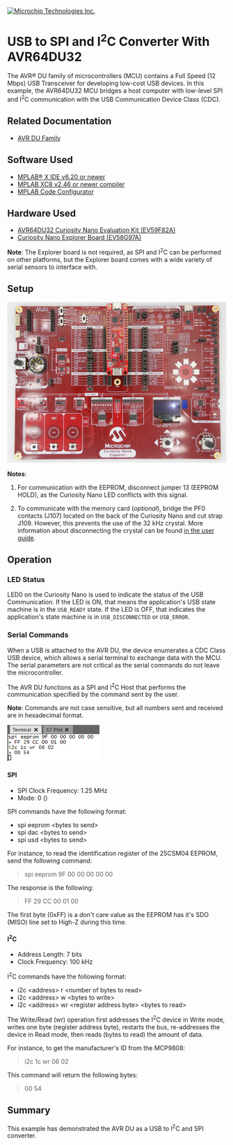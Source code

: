 <!-- Please do not change this logo with link -->

<a target="_blank" href="https://www.microchip.com/" id="top-of-page">
   <picture>
      <source media="(prefers-color-scheme: light)" srcset="images/mchp_logo_light.png" width="350">
      <source media="(prefers-color-scheme: dark)" srcset="images/mchp_logo_dark.png" width="350">
      <img alt="Microchip Technologies Inc." src="https://www.microchip.com/content/experience-fragments/mchp/en_us/site/header/master/_jcr_content/root/responsivegrid/header/logo.coreimg.100.300.png/1605828081463/microchip.png">
   </picture>
</a>

# USB to SPI and I<sup>2</sup>C Converter With AVR64DU32

The AVR&reg; DU family of microcontrollers (MCU) contains a Full Speed (12 Mbps) USB Transceiver for developing low-cost USB devices. In this example, the AVR64DU32 MCU bridges a host computer with low-level SPI and I<sup>2</sup>C communication with the USB Communication Device Class (CDC). 

## Related Documentation
- [AVR DU Family](https://www.microchip.com/en-us/products/microcontrollers-and-microprocessors/8-bit-mcus/avr-mcus/avr-du?utm_source=GitHub&utm_medium=TextLink&utm_campaign=MCU8_AVR-DU&utm_content=avr64du32-serial-bridge-mplab-mcc-github&utm_bu=MCU08)  

## Software Used

- [MPLAB&reg; X IDE v6.20 or newer](https://www.microchip.com/en-us/tools-resources/develop/mplab-x-ide?utm_source=GitHub&utm_medium=TextLink&utm_campaign=MCU8_AVR-DU&utm_content=avr64du32-serial-bridge-mplab-mcc-github&utm_bu=MCU08)
- [MPLAB XC8 v2.46 or newer compiler](https://www.microchip.com/en-us/tools-resources/develop/mplab-xc-compilers?utm_source=GitHub&utm_medium=TextLink&utm_campaign=MCU8_AVR-DU&utm_content=avr64du32-serial-bridge-mplab-mcc-github&utm_bu=MCU08)
- [MPLAB Code Configurator](https://www.microchip.com/en-us/tools-resources/configure/mplab-code-configurator?utm_source=GitHub&utm_medium=TextLink&utm_campaign=MCU8_AVR-DU&utm_content=avr64du32-serial-bridge-mplab-mcc-github&utm_bu=MCU08)

## Hardware Used

- [AVR64DU32 Curiosity Nano Evaluation Kit (EV59F82A)](https://www.microchip.com/en-us/development-tool/EV59F82A?utm_source=GitHub&utm_medium=TextLink&utm_campaign=MCU8_AVR-DU&utm_content=avr64du32-serial-bridge-mplab-mcc-github&utm_bu=MCU08)
- [Curiosity Nano Explorer Board (EV58G97A)](https://www.microchip.com/en-us/development-tool/EV58G97A?utm_source=GitHub&utm_medium=TextLink&utm_campaign=MCU8_AVR-DU&utm_content=avr64du32-serial-bridge-mplab-mcc-github&utm_bu=MCU08)

**Note**: The Explorer board is not required, as SPI and I<sup>2</sup>C can be performed on other platforms, but the Explorer board comes with a wide variety of serial sensors to interface with. 

## Setup

![Explorer board image](./images/board.JPG)

**Notes**: 

1. For communication with the EEPROM, disconnect jumper 13 (EEPROM HOLD), as the Curiosity Nano LED conflicts with this signal.

2. To communicate with the memory card (*optional*), bridge the PF0 contacts (J107) located on the back of the Curiosity Nano and cut strap J109. However, this prevents the use of the 32 kHz crystal. More information about disconnecting the crystal can be found [in the user guide](https://onlinedocs.microchip.com/oxy/GUID-6E827030-13B3-4E71-AB50-A32EBF5333B9-en-US-1/GUID-A9D2F79F-11A0-43BB-BAB1-0A87B0D59138.html#GUID-A9D2F79F-11A0-43BB-BAB1-0A87B0D59138). 

## Operation

### LED Status

LED0 on the Curiosity Nano is used to indicate the status of the USB Communication. If the LED is ON, that means the application's USB state machine is in the `USB_READY` state. If the LED is OFF, that indicates the application's state machine is in `USB_DISCONNECTED` or `USB_ERROR`.

### Serial Commands

When a USB is attached to the AVR DU, the device enumerates a CDC Class USB device, which allows a serial terminal to exchange data with the MCU. The serial parameters are not critical as the serial commands do not leave the microcontroller.  

The AVR DU functions as a SPI and I<sup>2</sup>C Host that performs the communication specified by the command sent by the user.

**Note**: Commands are not case sensitive, but all numbers sent and received are in hexadecimal format.  

![Serial Terminal Output](./images/serialTerminalOutput.png)  

#### SPI

- SPI Clock Frequency: 1.25 MHz
- Mode: 0 ()

SPI commands have the following format:

- spi eeprom \<bytes to send\>  
- spi dac \<bytes to send\>
- spi usd \<bytes to send\>

For instance, to read the identification register of the 25CSM04 EEPROM, send the following command: 

> spi eeprom 9F 00 00 00 00 00 

The response is the following:

> FF 29 CC 00 01 00

The first byte (0xFF) is a don't care value as the EEPROM has it's SDO (MISO) line set to High-Z during this time.

#### I<sup>2</sup>C

- Address Length: 7 bits
- Clock Frequency: 100 kHz

I<sup>2</sup>C commands have the following format:

- i2c \<address\> r \<number of bytes to read>
- i2c \<address\> w \<bytes to write>
- i2c \<address\> wr \<register address byte> \<bytes to read\>

The Write/Read (wr) operation first addresses the I<sup>2</sup>C device in Write mode, writes one byte (register address byte), restarts the bus, re-addresses the device in Read mode, then reads (bytes to read) the amount of data. 

For instance, to get the manufacturer's ID from the MCP9808:
> i2c 1c wr 06 02

This command will return the following bytes:
> 00 54

## Summary

This example has demonstrated the AVR DU as a USB to I<sup>2</sup>C and SPI converter.